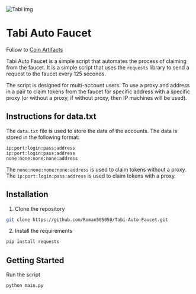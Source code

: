 ![Tabi img](https://miro.medium.com/v2/resize:fit:950/1*SK72e-jRgJTQju2xUKShXg.png)

#   Tabi Auto Faucet

Follow to [Coin Artifacts](https://t.me/+7esxWN4fQR5jZTYy)

Tabi Auto Faucet is a simple script that automates the process of claiming from the faucet. It is a simple script that uses the `requests` library to send a request to the faucet every 125 seconds. 

The script is designed for multi-account users. To use a proxy and address in a pair to claim tokens from the faucet for specific address with a specific proxy (or without a proxy, if without proxy, then IP machines will be used).

## Instructions for data.txt

The `data.txt` file is used to store the data of the accounts. The data is stored in the following format:

```
ip:port:login:pass:address
ip:port:login:pass:address
none:none:none:none:address 
```

The `none:none:none:none:address` is used to claim tokens without a proxy.
The `ip:port:login:pass:address` is used to claim tokens with a proxy.

## Installation

1. Clone the repository

```bash
git clone https://github.com/Roman505050/Tabi-Auto-Faucet.git
```

2. Install the requirements

```bash
pip install requests
```

## Getting Started

Run the script

```bash
python main.py
```

